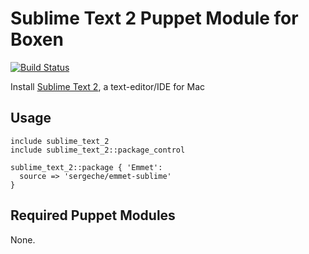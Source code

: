 # Sublime Text 2 Puppet Module for Boxen

[![Build Status](https://travis-ci.org/boxen/puppet-sublime_text_2.png?branch=master)](https://travis-ci.org/boxen/puppet-sublime_text_2)

Install [Sublime Text 2](http://www.sublimetext.com//), a text-editor/IDE for Mac

## Usage

```puppet
include sublime_text_2
include sublime_text_2::package_control

sublime_text_2::package { 'Emmet':
  source => 'sergeche/emmet-sublime'
}
```

## Required Puppet Modules

None.
